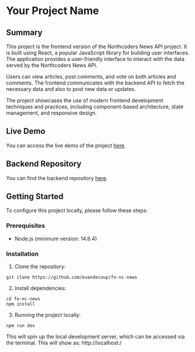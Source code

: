 # Your Project Name

## Summary

This project is the frontend version of the Northcoders News API project. It is built using React, a popular JavaScript library for building user interfaces. The application provides a user-friendly interface to interact with the data served by the Northcoders News API.

Users can view articles, post comments, and vote on both articles and comments. The frontend communicates with the backend API to fetch the necessary data and also to post new data or updates.

The project showcases the use of modern frontend development techniques and practices, including component-based architecture, state management, and responsive design.

## Live Demo

You can access the live demo of the project [here](https://nc-news-erc.netlify.app/).

## Backend Repository

You can find the backend repository [here](https://github.com/euandecoup/nc-news).

## Getting Started

To configure this project locally, please follow these steps:

### Prerequisites

- Node.js (minimum version: 14.6.4)

### Installation

1. Clone the repository:

```
git clone https://github.com/euandecoup/fe-nc-news
```

2. Install dependencies:

```
cd fe-nc-news
npm install
```

3. Running the project locally:

```
npm run dev
```

This will spin up the local development server, which can be accessed via the terminal. This will show as: http://localhost:<port-number-here>/